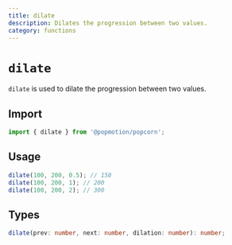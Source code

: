 ```yaml
---
title: dilate
description: Dilates the progression between two values.
category: functions
---
```


# `dilate`

`dilate` is used to dilate the progression between two values.

<TOC />

## Import

```javascript
import { dilate } from '@popmotion/popcorn';
```

## Usage

```javascript
dilate(100, 200, 0.5); // 150
dilate(100, 200, 1); // 200
dilate(100, 200, 2); // 300
```

## Types

```typescript
dilate(prev: number, next: number, dilation: number): number;
```
